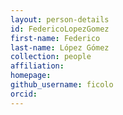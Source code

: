 ```yaml
---
layout: person-details
id: FedericoLopezGomez
first-name: Federico
last-name: López Gómez
collection: people
affiliation:
homepage:
github_username: ficolo
orcid:
---
```

